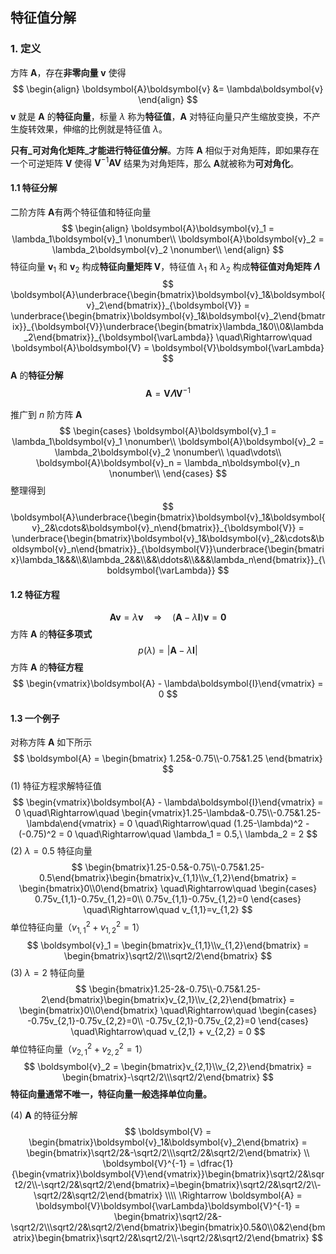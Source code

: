 ## 特征值分解

### 1. 定义

方阵 $\boldsymbol{A}$，存在**非零向量** $\boldsymbol{v}$ 使得
$$
\begin{align}
\boldsymbol{A}\boldsymbol{v} &= \lambda\boldsymbol{v}
\end{align}
$$
$\boldsymbol{v}$ 就是 $\boldsymbol{A}$ 的**特征向量**，标量 $\lambda$ 称为**特征值**，$\boldsymbol{A}$ 对特征向量只产生缩放变换，不产生旋转效果，伸缩的比例就是特征值 $\lambda$。

**只有_可对角化矩阵_才能进行特征值分解**。方阵 $\boldsymbol{A}$ 相似于对角矩阵，即如果存在一个可逆矩阵 $\boldsymbol{V}$ 使得 $\boldsymbol{V}^{-1}\boldsymbol{A}\boldsymbol{V}$ 结果为对角矩阵，那么 $\boldsymbol{A}$​ 就被称为**可对角化**。

#### 1.1 特征分解

二阶方阵 $\boldsymbol{A}$​ 有两个特征值和特征向量
$$
\begin{align}
\boldsymbol{A}\boldsymbol{v}_1 = \lambda_1\boldsymbol{v}_1 \nonumber\\
\boldsymbol{A}\boldsymbol{v}_2 = \lambda_2\boldsymbol{v}_2 \nonumber\\
\end{align}
$$
特征向量 $\boldsymbol{v}_1$ 和 $\boldsymbol{v}_2$ 构成**特征向量矩阵 $\boldsymbol{V}$**，特征值 $\lambda_1$ 和 $\lambda_2$ 构成**特征值对角矩阵 $\boldsymbol{\varLambda}$​**
$$
\boldsymbol{A}\underbrace{\begin{bmatrix}\boldsymbol{v}_1&\boldsymbol{v}_2\end{bmatrix}}_{\boldsymbol{V}} = \underbrace{\begin{bmatrix}\boldsymbol{v}_1&\boldsymbol{v}_2\end{bmatrix}}_{\boldsymbol{V}}\underbrace{\begin{bmatrix}\lambda_1&0\\0&\lambda_2\end{bmatrix}}_{\boldsymbol{\varLambda}}
\quad\Rightarrow\quad
\boldsymbol{A}\boldsymbol{V} = \boldsymbol{V}\boldsymbol{\varLambda}
$$
$\boldsymbol{A}$ 的**特征分解**
$$
\boldsymbol{A} = \boldsymbol{V}\boldsymbol{\varLambda}\boldsymbol{V}^{-1}
$$

推广到 $n$ 阶方阵 $\boldsymbol{A}$
$$
\begin{cases}
\boldsymbol{A}\boldsymbol{v}_1 = \lambda_1\boldsymbol{v}_1 \nonumber\\
\boldsymbol{A}\boldsymbol{v}_2 = \lambda_2\boldsymbol{v}_2 \nonumber\\
\quad\vdots\\
\boldsymbol{A}\boldsymbol{v}_n = \lambda_n\boldsymbol{v}_n \nonumber\\
\end{cases}
$$
整理得到
$$
\boldsymbol{A}\underbrace{\begin{bmatrix}\boldsymbol{v}_1&\boldsymbol{v}_2&\cdots&\boldsymbol{v}_n\end{bmatrix}}_{\boldsymbol{V}} = \underbrace{\begin{bmatrix}\boldsymbol{v}_1&\boldsymbol{v}_2&\cdots&\boldsymbol{v}_n\end{bmatrix}}_{\boldsymbol{V}}\underbrace{\begin{bmatrix}\lambda_1&&&\\&\lambda_2&&\\&&\ddots&\\&&&\lambda_n\end{bmatrix}}_{\boldsymbol{\varLambda}}
$$

#### 1.2 特征方程

$$
\boldsymbol{A}\boldsymbol{v} = \lambda\boldsymbol{v}
\quad\Rightarrow\quad
(\boldsymbol{A} - \lambda\boldsymbol{I})\boldsymbol{v} = \boldsymbol{0}
$$
方阵 $\boldsymbol{A}$ 的**特征多项式**
$$
p(\lambda) = \big\vert\boldsymbol{A} - \lambda\boldsymbol{I}\big\vert
$$
方阵 $\boldsymbol{A}$ 的**特征方程**
$$
\begin{vmatrix}\boldsymbol{A} - \lambda\boldsymbol{I}\end{vmatrix} = 0
$$
#### 1.3 一个例子

对称方阵 $\boldsymbol{A}$ 如下所示
$$
\boldsymbol{A} = \begin{bmatrix} 1.25&-0.75\\-0.75&1.25 \end{bmatrix}
$$
(1) 特征方程求解特征值
$$
\begin{vmatrix}\boldsymbol{A} - \lambda\boldsymbol{I}\end{vmatrix} = 0
\quad\Rightarrow\quad
\begin{vmatrix}1.25-\lambda&-0.75\\-0.75&1.25-\lambda\end{vmatrix} = 0
\quad\Rightarrow\quad
(1.25-\lambda)^2 - (-0.75)^2 = 0 
\quad\Rightarrow\quad
\lambda_1 = 0.5,\ \lambda_2 = 2
$$
(2) $\lambda = 0.5$ 特征向量
$$
\begin{bmatrix}1.25-0.5&-0.75\\-0.75&1.25-0.5\end{bmatrix}\begin{bmatrix}v_{1,1}\\v_{1,2}\end{bmatrix} = \begin{bmatrix}0\\0\end{bmatrix}
\quad\Rightarrow\quad
\begin{cases}
0.75v_{1,1}-0.75v_{1,2}=0\\
0.75v_{1,1}-0.75v_{1,2}=0
\end{cases}
\quad\Rightarrow\quad
v_{1,1}=v_{1,2}
$$
单位特征向量（$v_{1,1}^2+v_{1,2}^2=1$）
$$
\boldsymbol{v}_1 = \begin{bmatrix}v_{1,1}\\v_{1,2}\end{bmatrix} = \begin{bmatrix}\sqrt2/2\\\sqrt2/2\end{bmatrix}
$$
(3) $\lambda = 2$ 特征向量
$$
\begin{bmatrix}1.25-2&-0.75\\-0.75&1.25-2\end{bmatrix}\begin{bmatrix}v_{2,1}\\v_{2,2}\end{bmatrix} = \begin{bmatrix}0\\0\end{bmatrix}
\quad\Rightarrow\quad
\begin{cases}
-0.75v_{2,1}-0.75v_{2,2}=0\\
-0.75v_{2,1}-0.75v_{2,2}=0
\end{cases}
\quad\Rightarrow\quad
v_{2,1} + v_{2,2} = 0
$$
单位特征向量（$v_{2,1}^2+v_{2,2}^2=1$）
$$
\boldsymbol{v}_2 = \begin{bmatrix}v_{2,1}\\v_{2,2}\end{bmatrix} = \begin{bmatrix}-\sqrt2/2\\\sqrt2/2\end{bmatrix}
$$
**特征向量通常不唯一，特征向量一般选择单位向量。**

(4) $\boldsymbol{A}$ 的特征分解
$$
\boldsymbol{V} = \begin{bmatrix}\boldsymbol{v}_1&\boldsymbol{v}_2\end{bmatrix} = \begin{bmatrix}\sqrt2/2&-\sqrt2/2\\\sqrt2/2&\sqrt2/2\end{bmatrix} \\
\boldsymbol{V}^{-1} = \dfrac{1}{\begin{vmatrix}\boldsymbol{V}\end{vmatrix}}\begin{bmatrix}\sqrt2/2&\sqrt2/2\\-\sqrt2/2&\sqrt2/2\end{bmatrix}=\begin{bmatrix}\sqrt2/2&\sqrt2/2\\-\sqrt2/2&\sqrt2/2\end{bmatrix} \\\\
\Rightarrow
\boldsymbol{A} = \boldsymbol{V}\boldsymbol{\varLambda}\boldsymbol{V}^{-1} = 
\begin{bmatrix}\sqrt2/2&-\sqrt2/2\\\sqrt2/2&\sqrt2/2\end{bmatrix}\begin{bmatrix}0.5&0\\0&2\end{bmatrix}\begin{bmatrix}\sqrt2/2&\sqrt2/2\\-\sqrt2/2&\sqrt2/2\end{bmatrix}
$$
































